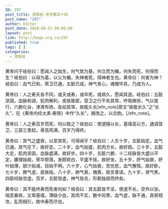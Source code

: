 ```yaml
---
ID: 297
post_title: 灵枢经·天年第五十四
post_name: "297"
author: Editor
post_date: 2020-08-11 00:00:00
layout: post
link: http://kege.org.cn/297
published: true
tags: [ ]
categories:
  - 灵枢经
---
```

黄帝问于岐伯曰：愿闻人之始生，何气筑为基，何立而为楯，何失而死，何得而生？岐伯曰：以母为基，以父为楯，失神者死，得神者生也。黄帝曰：何者为神？岐伯曰：血气已和，荣卫已通，五脏已成，神气舍心，魂魄毕具，乃成为人。

黄帝曰：人之寿夭各不同，或夭或寿，或卒死，或病久，愿闻其道。岐伯曰：五脏坚固，血脉和调，肌肉解利，皮肤致密，营卫之行不失其常，呼吸微徐，气以度行，六腑化谷，津液布扬，各如其常，故能久长[efn_note]原文“故能长久”之“长久”，在《黄帝内经太素·寿限》中作“久长”，据改之，以合韵。[/efn_note]。

黄帝曰：人之寿百岁而死，何以致之？岐伯曰：使道隧以长，基墙高以方，通调营卫，三部三里起，骨高肉满，百岁乃得终。

黄帝曰：其气之盛衰，以至其死，可得闻乎？岐伯曰：人生十岁，五脏始定，血气已通，其气在下，故好走。二十岁，血气始盛，肌肉方长，故好趋。三十岁，五脏大定，肌肉坚固，血脉盛满，故好步。四十岁，五脏六腑、十二经脉皆大盛以平定，腠理始疏，荣华颓落，发颇斑白，平盛不摇，故好坐。五十岁，肝气始衰，肝叶始薄，胆汁始减，目始不明。六十岁，心气始衰，苦忧悲，血气懈惰，故好卧。七十岁，脾气虚，皮肤枯。八十岁，肺气衰，魄离，故言善误。九十岁，肾气焦，四脏经脉空虚。百岁，五脏皆虚，神气皆去，形骸独居而终矣。

黄帝曰：其不能终寿而死者何如？岐伯曰：其五脏皆不坚，使道不长，空外以张，喘息暴疾，又卑基墙，薄脉少血，其肉不实，数中风寒，血气虚，脉不通，真邪相攻，乱而相引，故中寿而尽也。